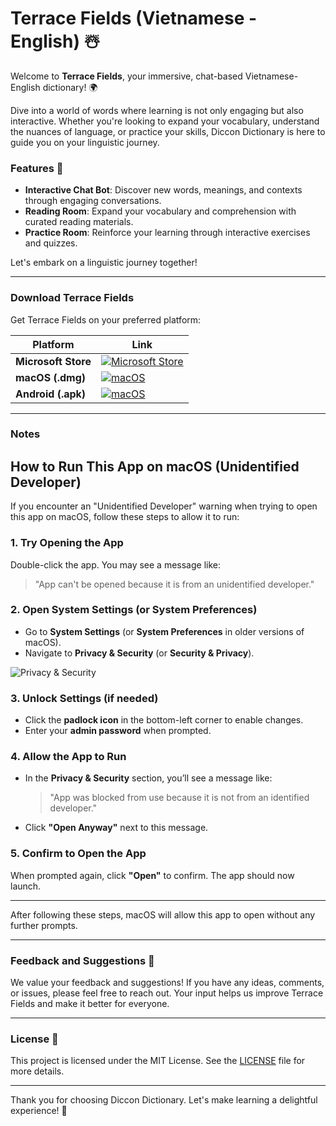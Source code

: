 # Terrace Fields (Vietnamese - English) ☃️

Welcome to **Terrace Fields**, your immersive, chat-based Vietnamese-English dictionary! 🌍

Dive into a world of words where learning is not only engaging but also interactive. Whether you're looking to expand your vocabulary, understand the nuances of language, or practice your skills, Diccon Dictionary is here to guide you on your linguistic journey.

### Features 🚀
- **Interactive Chat Bot**: Discover new words, meanings, and contexts through engaging conversations.
- **Reading Room**: Expand your vocabulary and comprehension with curated reading materials.
- **Practice Room**: Reinforce your learning through interactive exercises and quizzes.

Let's embark on a linguistic journey together!

---

### Download Terrace Fields

Get Terrace Fields on your preferred platform:

| Platform        | Link                                                                                                                         |
|-----------------|------------------------------------------------------------------------------------------------------------------------------|
| **Microsoft Store** | [![Microsoft Store](https://img.shields.io/badge/Microsoft_Store-0078D4?style=for-the-badge&logo=microsoft&logoColor=white)](https://www.microsoft.com/store/apps/9NPF4HBMNG5D) |
| **macOS (.dmg)**    | [![macOS](https://img.shields.io/badge/macOS-000000?style=for-the-badge&logo=apple&logoColor=white)](https://github.com/tranhuudang/terrace_fields/releases) |
| **Android (.apk)**    | [![macOS](https://img.shields.io/badge/Android-3DDC84?style=for-the-badge&logo=Android&logoColor=white)](https://github.com/tranhuudang/terrace_fields/releases) |

--- 

### Notes

## How to Run This App on macOS (Unidentified Developer)

If you encounter an "Unidentified Developer" warning when trying to open this app on macOS, follow these steps to allow it to run:

### 1. Try Opening the App
Double-click the app. You may see a message like:
> "App can't be opened because it is from an unidentified developer."

### 2. Open System Settings (or System Preferences)
- Go to **System Settings** (or **System Preferences** in older versions of macOS).
- Navigate to **Privacy & Security** (or **Security & Privacy**).

![Privacy & Security](https://github.com/tranhuudang/diccon_dictionary/blob/master/assets/%E2%80%AFPM.png?raw=true)

### 3. Unlock Settings (if needed)
- Click the **padlock icon** in the bottom-left corner to enable changes.
- Enter your **admin password** when prompted.

### 4. Allow the App to Run
- In the **Privacy & Security** section, you’ll see a message like:
  > "App was blocked from use because it is not from an identified developer."
- Click **"Open Anyway"** next to this message.

### 5. Confirm to Open the App
When prompted again, click **"Open"** to confirm. The app should now launch.

---

After following these steps, macOS will allow this app to open without any further prompts.

---

### Feedback and Suggestions 💬
We value your feedback and suggestions! If you have any ideas, comments, or issues, please feel free to reach out. Your input helps us improve Terrace Fields and make it better for everyone.

---

### License 📜
This project is licensed under the MIT License. See the [LICENSE](LICENSE) file for more details.

---

Thank you for choosing Diccon Dictionary. Let's make learning a delightful experience! 🎉
